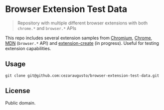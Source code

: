 # Browser Extension Test Data

> Repository with multiple different browser extensions with both `chrome.*` and `browser.*` APIs

This repo includes several extension samples from [Chromium](https://source.chromium.org/chromium/chromium/), [Chrome](https://github.com/GoogleChrome/chrome-extensions-samples), [MDN](https://github.com/mdn/webextensions-examples) (`browser.*` API) and [extension-create](https://github.com/cezaraugusto/extension-create) (in progress). Useful for testing extension capabilities.

## Usage

```
git clone git@github.com:cezaraugusto/browser-extension-test-data.git
```

## License

Public domain.
